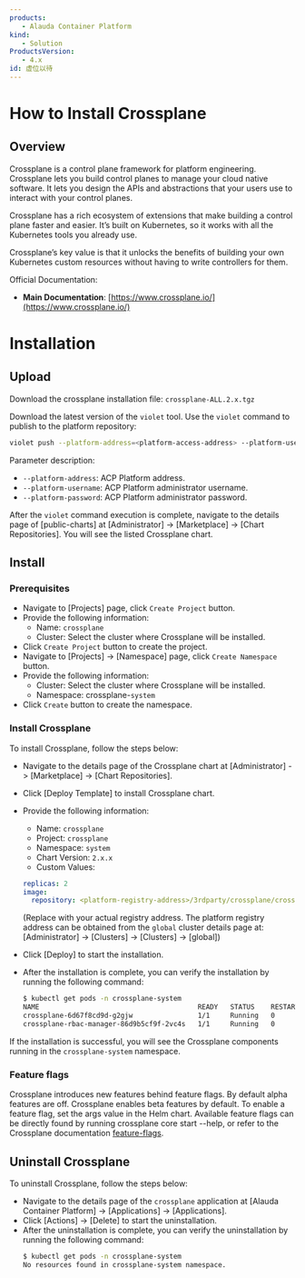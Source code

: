 ```yaml
---
products:
   - Alauda Container Platform
kind:
   - Solution
ProductsVersion:
   - 4.x
id: 虚位以待
---
```


# How to Install Crossplane

## Overview
Crossplane is a control plane framework for platform engineering. Crossplane lets you build control planes to manage your cloud native software. It lets you design the APIs and abstractions that your users use to interact with your control planes.

Crossplane has a rich ecosystem of extensions that make building a control plane faster and easier. It’s built on Kubernetes, so it works with all the Kubernetes tools you already use.

Crossplane’s key value is that it unlocks the benefits of building your own Kubernetes custom resources without having to write controllers for them.

Official Documentation:
- **Main Documentation**: [https://www.crossplane.io/](https://www.crossplane.io/)

# Installation

## Upload
Download the crossplane installation file: `crossplane-ALL.2.x.tgz`

Download the latest version of the `violet` tool.
Use the `violet` command to publish to the platform repository:
```bash
violet push --platform-address=<platform-access-address> --platform-username=<platform-admin-name> --platform-password=<platform-admin-password> crossplane-ALL.2.x.tgz
```
Parameter description:
* `--platform-address`: ACP Platform address.
* `--platform-username`: ACP Platform administrator username.
* `--platform-password`: ACP Platform administrator password.

After the `violet` command execution is complete, navigate to the details page of [public-charts] at [Administrator] -> [Marketplace] -> [Chart Repositories]. You will see the listed Crossplane chart.

## Install

### Prerequisites
- Navigate to [Projects] page, click `Create Project` button.
- Provide the following information:
  - Name: `crossplane`
  - Cluster: Select the cluster where Crossplane will be installed.
- Click `Create Project` button to create the project.
- Navigate to [Projects] -> [Namespace] page, click `Create Namespace` button.
- Provide the following information:
  - Cluster: Select the cluster where Crossplane will be installed.
  - Namespace: crossplane-`system`
- Click `Create` button to create the namespace.

### Install Crossplane
To install Crossplane, follow the steps below:
- Navigate to the details page of the Crossplane chart at [Administrator] -> [Marketplace] -> [Chart Repositories].
- Click [Deploy Template] to install Crossplane chart.
- Provide the following information:
   - Name: `crossplane`
   - Project: `crossplane`
   - Namespace: `system`
   - Chart Version: `2.x.x`
   - Custom Values:
    ```yaml
    replicas: 2
    image:
      repository: <platform-registry-address>/3rdparty/crossplane/crossplane
    ```
    (Replace <platform-registry-address> with your actual registry address. The platform registry address can be obtained from the `global` cluster details page at: [Administrator] -> [Clusters] -> [Clusters] -> [global])

- Click [Deploy] to start the installation.
- After the installation is complete, you can verify the installation by running the following command:
    ```bash
    $ kubectl get pods -n crossplane-system
    NAME                                       READY   STATUS    RESTARTS   AGE
    crossplane-6d67f8cd9d-g2gjw                1/1     Running   0          26m
    crossplane-rbac-manager-86d9b5cf9f-2vc4s   1/1     Running   0          26m
    ```
If the installation is successful, you will see the Crossplane components running in the `crossplane-system` namespace.

### Feature flags
Crossplane introduces new features behind feature flags. By default alpha features are off. Crossplane enables beta features by default. To enable a feature flag, set the args value in the Helm chart. Available feature flags can be directly found by running crossplane core start --help, or refer to the Crossplane documentation [feature-flags](https://docs.crossplane.io/latest/get-started/install/#feature-flags).


## Uninstall Crossplane
To uninstall Crossplane, follow the steps below:
- Navigate to the details page of the `crossplane` application at [Alauda Container Platform] -> [Applications] -> [Applications].
- Click [Actions] -> [Delete] to start the uninstallation.
- After the uninstallation is complete, you can verify the uninstallation by running the following command:
    ```bash
    $ kubectl get pods -n crossplane-system
    No resources found in crossplane-system namespace.
    ```

